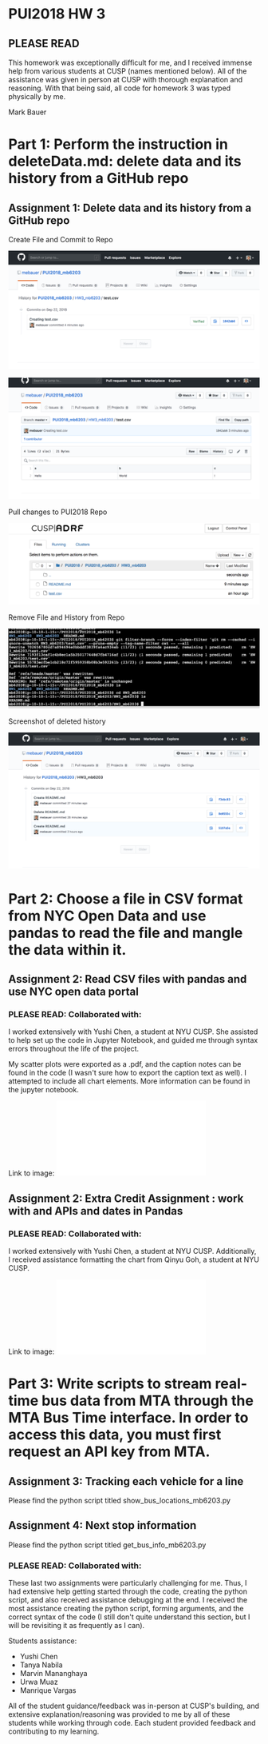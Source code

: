 # PUI2018 HW 3 # 

## PLEASE READ ##

This homework was exceptionally difficult for me, and I received immense help from various students at CUSP (names mentioned below). All of the assistance was given in person at CUSP with thorough explanation and reasoning. With that being said, all code for homework 3 was typed physically by me.

Mark Bauer


# Part 1: Perform the instruction in deleteData.md: delete data and its history from a GitHub repo # 

## Assignment 1: Delete data and its history from a GitHub repo ##

Create File and Commit to Repo

![screen shot](imgs/Create_test.csv_file.png)

![screen shot](imgs/screenshot_of_csv_file_content.png)

Pull changes to PUI2018 Repo

![screen shot](imgs/test.csv_file_in_terminal.png)

Remove File and History from Repo

![screen shot](imgs/removing_test.csv_file_terminal.png)

Screenshot of deleted history

![screen shot](imgs/Remove_History.png)


# Part 2: Choose a file in CSV format from NYC Open Data and use pandas to read the file and mangle the data within it. # 

## Assignment 2: Read CSV files with pandas and use NYC open data portal ##

### PLEASE READ: Collaborated with: ###

I worked extensively with Yushi Chen, a student at NYU CUSP. She assisted to help set up the code in Jupyter Notebook, and guided me through syntax errors throughout the life of the project.

My scatter plots were exported as a .pdf, and the caption notes can be found in the code (I wasn't sure how to export the caption text as well). I attempted to include all chart elements. More information can be found in the jupyter notebook.

Link to image:
![screen shot](imgs/IMG1.pdf)



## Assignment 2: Extra Credit Assignment : work with and APIs and dates in Pandas ##

### PLEASE READ: Collaborated with: ###

I worked extensively with Yushi Chen, a student at NYU CUSP. Additionally, I received assistance formatting the chart from Qinyu Goh, a student at NYU CUSP.

Link to image:
![screen shot](imgs/IMG2.pdf)



# Part 3: Write scripts to stream real-time bus data from MTA through the MTA Bus Time interface. In order to access this data, you must first request an API key from MTA. # 

## Assignment 3: Tracking each vehicle for a line ##

Please find the python script titled show_bus_locations_mb6203.py

## Assignment 4: Next stop information ##

Please find the python script titled get_bus_info_mb6203.py

### PLEASE READ: Collaborated with: ###

These last two assignments were particularly challenging for me. Thus, I had extensive help getting started through the code, creating the python script, and also received assistance debugging at the end. I received the most assistance creating the python script, forming arguments, and the correct syntax of the code (I still don't quite understand this section, but I will be revisiting it as frequently as I can).

Students assistance:
- Yushi Chen
- Tanya Nabila
- Marvin Mananghaya
- Urwa Muaz
- Manrique Vargas

All of the student guidance/feedback was in-person at CUSP's building, and extensive explanation/reasoning was provided to me by all of these students while working through code. Each student provided feedback and contributing to my learning.